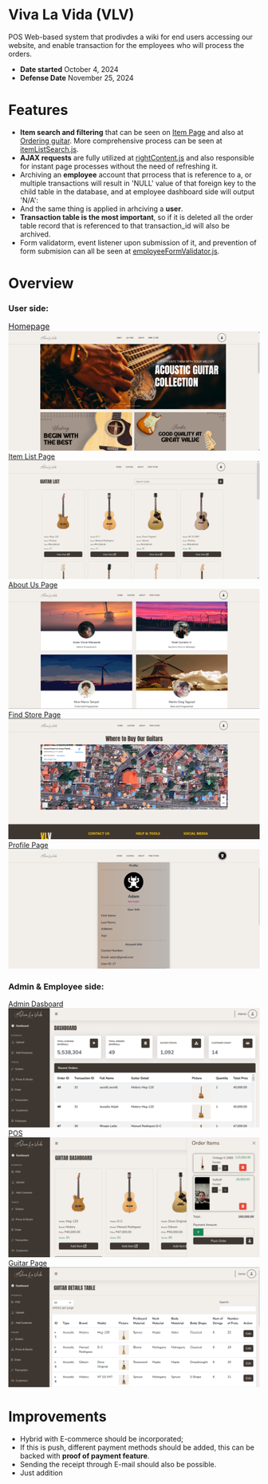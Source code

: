 # Viva La Vida (VLV)
POS Web-based system that prodivdes a wiki for end users accessing our website, and enable transaction for the employees who will process the orders.
- <strong>Date started</strong> October 4, 2024
- <strong>Defense Date</strong> November 25, 2024



# Features
- <strong>Item search and filtering</strong> that can be seen on <a href="./php/individualItemPage.php">Item Page</a> and also at <a href="admin/orderingGuitar.php">Ordering guitar</a>. More comprehensive process can be seen at <a href="js/itemListSearch.js">itemListSearch.js</a>.
- <strong>AJAX requests</strong> are fully utilized at <a href="js/rightContent.js">rightContent.js</a> and also responsible for instant page processes without the need of refreshing it.
- Archiving an <strong>employee</strong> account that prrocess that is reference to a, or multiple transactions will result in 'NULL' value of that foreign key to the child table in the database, and at employee dashboard side will output 'N/A':
- And the same thing is applied in arhciving a <strong>user</strong>.
- <strong>Transaction table is the most important</strong>, so if it is deleted all the order table record that is referenced to that transaction_id will also be archived.
- Form validatorm, event listener upon submission of it, and prevention of form submision can all be seen at <a href="js/employeeFormValidator.js">employeeFormValidator.js</a>.


# Overview
### User side:
<a href="index.php" style="font-size: 16px;">Homepage</a>
![alt text](documentation-img/image101.png)
<a href="php/itemList.php">Item List Page</a>
![alt text](documentation-img/image102.png)
<a href="aboutUs.php">About Us Page</a>
![alt text](documentation-img/image103.png)
<a href="findStore.php">Find Store Page</a>
![alt text](documentation-img/image104.png)
<a href="php/profile.php">Profile Page</a>
![alt text](documentation-img/image105.png)

### Admin & Employee side:
<a href="admin/adminIndex.php">Admin Dasboard</a>
![alt text](documentation-img/image106.png)
<a href="admin/orderingGuitar.php">POS</a>
![alt text](documentation-img/image107.png)
<a href="admin/guitarTablePage.php">Guitar Page</a>
![alt text](documentation-img/image108.png)


# Improvements
- Hybrid with E-commerce should be incorporated;
- If this is push, different payment methods should be added, this can be backed with <strong>proof of payment feature</strong>.
- Sending the receipt through E-mail should also be possible.
- Just addition